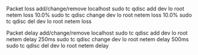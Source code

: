Packet loss add/change/remove localhost
sudo tc qdisc add dev lo root netem loss 10.0%
sudo tc qdisc change dev lo root netem loss 10.0%
sudo tc qdisc del dev lo root netem loss

Packet delay add/change/remove localhost
sudo tc qdisc add dev lo root netem delay 250ms
sudo tc qdisc change dev lo root netem delay 500ms
sudo tc qdisc del dev lo root netem delay
